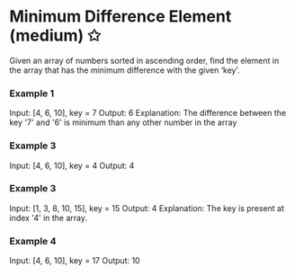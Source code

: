 # Minimum Difference Element (medium) ✩

Given an array of numbers sorted in ascending order, 
find the element in the array that has the minimum difference with the given ‘key’.



### Example 1
Input: [4, 6, 10], key = 7
Output: 6
Explanation: The difference between the key '7' and '6' is minimum than any other number in the array 

### Example 3
Input: [4, 6, 10], key = 4
Output: 4

### Example 3
Input: [1, 3, 8, 10, 15], key = 15
Output: 4
Explanation: The key is present at index '4' in the array.

### Example 4
Input: [4, 6, 10], key = 17
Output: 10
